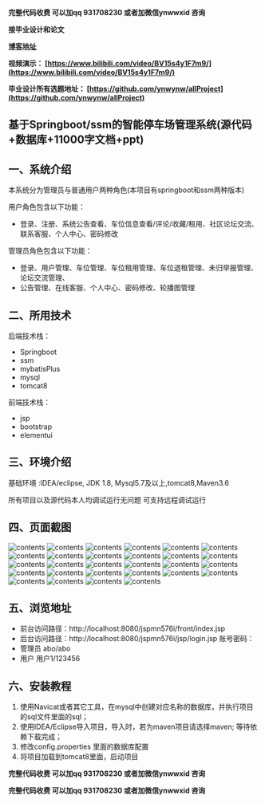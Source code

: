**完整代码收费  可以加qq 931708230 或者加微信ynwwxid 咨询**

**接毕业设计和论文**

**[博客地址](https://blog.csdn.net/2303_76227485/article/details/128647271)**

**视频演示：
[https://www.bilibili.com/video/BV15s4y1F7m9/](https://www.bilibili.com/video/BV15s4y1F7m9/)**

**毕业设计所有选题地址：
[https://github.com/ynwynw/allProject](https://github.com/ynwynw/allProject)**

## 基于Springboot/ssm的智能停车场管理系统(源代码+数据库+11000字文档+ppt)

## 一、系统介绍

本系统分为管理员与普通用户两种角色(本项目有springboot和ssm两种版本)

用户角色包含以下功能：
- 登录、注册、系统公告查看、车位信息查看/评论/收藏/租用、社区论坛交流、联系客服、个人中心、密码修改

管理员角色包含以下功能：
- 登录、用户管理、车位管理、车位租用管理、车位退租管理、未归举报管理、论坛交流管理、
- 公告管理、在线客服、个人中心、密码修改、轮播图管理

## 二、所用技术

后端技术栈：
- Springboot
- ssm
- mybatisPlus
- mysql
- tomcat8

前端技术栈：
- jsp
- bootstrap
- elementui



## 三、环境介绍

基础环境 :IDEA/eclipse, JDK 1.8, Mysql5.7及以上,tomcat8,Maven3.6

所有项目以及源代码本人均调试运行无问题 可支持远程调试运行

## 四、页面截图

![contents](./picture/picture0.png)
![contents](./picture/picture1.png)
![contents](./picture/picture2.png)
![contents](./picture/picture3.png)
![contents](./picture/picture4.png)
![contents](./picture/picture5.png)
![contents](./picture/picture6.png)
![contents](./picture/picture7.png)
![contents](./picture/picture8.png)
![contents](./picture/picture9.png)
![contents](./picture/picture10.png)
![contents](./picture/picture11.png)
![contents](./picture/picture12.png)
![contents](./picture/picture13.png)
![contents](./picture/picture14.png)
![contents](./picture/picture15.png)
![contents](./picture/picture16.png)
![contents](./picture/picture17.png)
![contents](./picture/picture18.png)
![contents](./picture/picture19.png)
![contents](./picture/picture20.png)
![contents](./picture/picture21.png)
![contents](./picture/picture22.png)
![contents](./picture/picture23.png)
![contents](./picture/picture24.png)
![contents](./picture/picture25.png)
![contents](./picture/picture26.png)
![contents](./picture/picture27.png)


## 五、浏览地址
- 前台访问路径：http://localhost:8080/jspmn576i/front/index.jsp
- 后台访问路径：http://localhost:8080/jspmn576i/jsp/login.jsp
  账号密码：
- 管理员  abo/abo
- 用户    用户1/123456

## 六、安装教程

1. 使用Navicat或者其它工具，在mysql中创建对应名称的数据库，并执行项目的sql文件里面的sql；
2. 使用IDEA/Eclipse导入项目，导入时，若为maven项目请选择maven; 等待依赖下载完成；
3. 修改config.properties 里面的数据库配置
4. 将项目加载到tomcat8里面，启动项目

**完整代码收费  可以加qq 931708230 或者加微信ynwwxid 咨询**

**完整代码收费  可以加qq 931708230 或者加微信ynwwxid 咨询**





